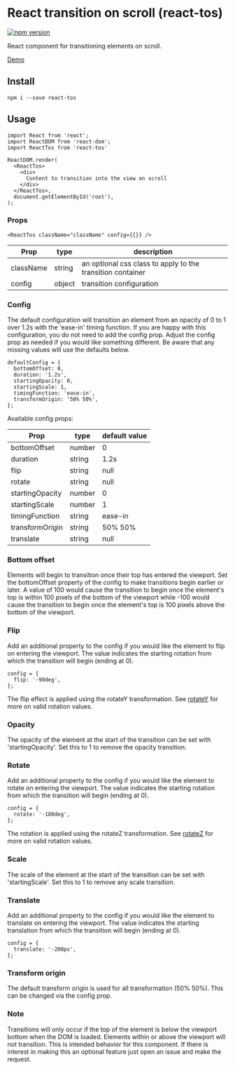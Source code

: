 # React transition on scroll (react-tos)
[![npm version](https://badge.fury.io/js/react-tos.svg)](https://badge.fury.io/js/react-tos)

React component for transitioning elements on scroll.

[Demo](https://knightjdr.github.io/react-tos/)

## Install

`npm i --save react-tos`

## Usage

```
import React from 'react';
import ReactDOM from 'react-dom';
import ReactTos from 'react-tos'

ReactDOM.render(
  <ReactTos>
    <div>
      Content to transition into the view on scroll
    </div>
  </ReactTos>,
  document.getElementById('root'),
);
```

### Props

`<ReactTos className="className" config={{}} />`

| Prop      | type   | description                                                |
| --------- | ------ | ---------------------------------------------------------- |
| className | string | an optional css class to apply to the transition container |
| config    | object | transition configuration                                   |

### Config

The default configuration will transition an element from an opacity of 0
to 1 over 1.2s with the 'ease-in' timing function. If you are happy with this
configuration, you do not need to add the config prop. Adjust the config prop as needed
if you would like something different. Be aware that any missing values
will use the defaults below.

```
defaultConfig = {
  bottomOffset: 0,
  duration: '1.2s',
  startingOpacity: 0,
  startingScale: 1,
  timingFunction: 'ease-in',
  transformOrigin: '50% 50%',
};
```

Available config props:

| Prop            | type   | default value |
| --------------- | ------ | ------------- |
| bottomOffset    | number | 0             |
| duration        | string | 1.2s          |
| flip            | string | null          |
| rotate          | string | null          |
| startingOpacity | number | 0             |
| startingScale   | number | 1             |
| timingFunction  | string | ease-in       |
| transformOrigin | string | 50% 50%       |
| translate       | string | null          |


### Bottom offset

Elements will begin to transition once their top has entered the viewport. Set
the bottomOffset property of the config to make transitions begin earlier or later.
A value of 100 would cause the transition to begin once the element's top
is within 100 pixels of the bottom of the viewport while -100 would cause the
transition to begin once the element's top is 100 pixels above the bottom of the viewport.

### Flip

Add an additional property to the config if you would like the element to flip
on entering the viewport. The value indicates the starting rotation from which the
transition will begin (ending at 0).

```
config = {
  flip: '-90deg',
};
```

The flip effect is applied using the rotateY transformation. See [rotateY](https://developer.mozilla.org/en-US/docs/Web/CSS/transform-function/rotateY)
for more on valid rotation values.

### Opacity

The opacity of the element at the start of the transition can be set with
'startingOpacity'. Set this to 1 to remove the opacity transition.

### Rotate

Add an additional property to the config if you would like the element to rotate
on entering the viewport. The value indicates the starting rotation from which the
transition will begin (ending at 0).

```
config = {
  rotate: '-180deg',
};
```

The rotation is applied using the rotateZ transformation. See [rotateZ](https://developer.mozilla.org/en-US/docs/Web/CSS/transform-function/rotateZ)
for more on valid rotation values.

### Scale

The scale of the element at the start of the transition can be set with
'startingScale'. Set this to 1 to remove any scale transition.

### Translate

Add an additional property to the config if you would like the element to translate
on entering the viewport. The value indicates the starting translation from which the
transition will begin (ending at 0).

```
config = {
  translate: '-200px',
};
```

### Transform origin

The default transform origin is used for all transformation (50% 50%). This can
be changed via the config prop.

### Note

Transitions will only occur if the top of the element is below the viewport bottom
when the DOM is loaded. Elements within or above the viewport will not transition.
This is intended behavior for this component. If there is interest in making
this an optional feature just open an issue and make the request.
